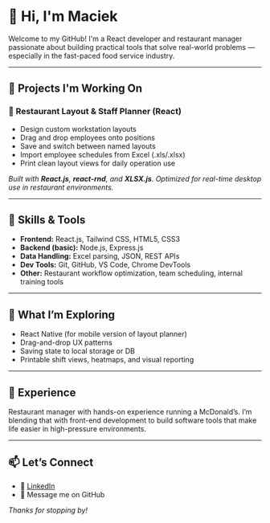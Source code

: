 <h1>👋 Hi, I'm Maciek</h1>

<p>Welcome to my GitHub! I'm a React developer and restaurant manager passionate about building practical tools that solve real-world problems — especially in the fast-paced food service industry.</p>

<hr />

<h2>🔧 Projects I'm Working On</h2>

<h3>🍔 Restaurant Layout & Staff Planner (React)</h3>
<ul>
  <li>Design custom workstation layouts</li>
  <li>Drag and drop employees onto positions</li>
  <li>Save and switch between named layouts</li>
  <li>Import employee schedules from Excel (.xls/.xlsx)</li>
  <li>Print clean layout views for daily operation use</li>
</ul>
<p><em>Built with <strong>React.js</strong>, <strong>react-rnd</strong>, and <strong>XLSX.js</strong>. Optimized for real-time desktop use in restaurant environments.</em></p>

<hr />

<h2>🧠 Skills & Tools</h2>
<ul>
  <li><strong>Frontend:</strong> React.js, Tailwind CSS, HTML5, CSS3</li>
  <li><strong>Backend (basic):</strong> Node.js, Express.js</li>
  <li><strong>Data Handling:</strong> Excel parsing, JSON, REST APIs</li>
  <li><strong>Dev Tools:</strong> Git, GitHub, VS Code, Chrome DevTools</li>
  <li><strong>Other:</strong> Restaurant workflow optimization, team scheduling, internal training tools</li>
</ul>

<hr />

<h2>🚀 What I’m Exploring</h2>
<ul>
  <li>React Native (for mobile version of layout planner)</li>
  <li>Drag-and-drop UX patterns</li>
  <li>Saving state to local storage or DB</li>
  <li>Printable shift views, heatmaps, and visual reporting</li>
</ul>

<hr />

<h2>💼 Experience</h2>
<p>Restaurant manager with hands-on experience running a McDonald’s. I’m blending that with front-end development to build software tools that make life easier in high-pressure environments.</p>

<hr />

<h2>📫 Let’s Connect</h2>
<ul>
  <li>💼 <a href="https://www.linkedin.com/in/maciej-sobi%C5%9B-b58243277/" target="_blank">LinkedIn</a></li>
  <li>📩 Message me on GitHub</li>
</ul>

<p><em>Thanks for stopping by!</em></p>
